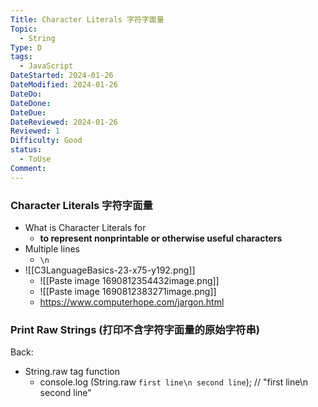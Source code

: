 ```yaml
---
Title: Character Literals 字符字面量
Topic:
  - String
Type: D
tags:
  - JavaScript
DateStarted: 2024-01-26
DateModified: 2024-01-26
DateDo: 
DateDone: 
DateDue: 
DateReviewed: 2024-01-26
Reviewed: 1
Difficulty: Good
status:
  - ToUse
Comment:
---
```

### Character Literals 字符字面量
- What is Character Literals for
	- **to represent nonprintable or otherwise useful characters**
- Multiple lines 
	- `\n`
- ![[C3LanguageBasics-23-x75-y192.png]]
	- ![[Paste image 1690812354432image.png]]
	- ![[Paste image 1690812383271image.png]]
	- https://www.computerhope.com/jargon.html

### Print Raw Strings (打印不含字符字面量的原始字符串)
Back:
- String.raw tag function
	- console.log (String.raw `first line\n second line`); // "first line\n second line"
<!--SR:!2024-02-01,3,250-->